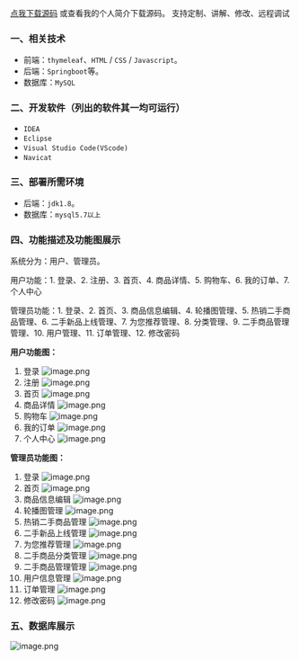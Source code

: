 [点我下载源码](https://www.oneprosol.com/detail/3dd3e13626f445bab710fb2bd1d48f5b)
或查看我的个人简介下载源码。
支持定制、讲解、修改、远程调试
### 一、相关技术
- 前端：`thymeleaf`、`HTML` / `CSS` / `Javascript`。
- 后端：`Springboot`等。
- 数据库：`MySQL`

### 二、开发软件（列出的软件其一均可运行）
- `IDEA`
- `Eclipse`
- `Visual Studio Code(VScode)`
- `Navicat`
### 三、部署所需环境

- 后端：`jdk1.8`。
- 数据库：`mysql5.7以上`

### 四、功能描述及功能图展示
系统分为：用户、管理员。

用户功能：1. 登录、2. 注册、3. 首页、4. 商品详情、5. 购物车、6. 我的订单、7. 个人中心

管理员功能：1. 登录、2. 首页、3. 商品信息编辑、4. 轮播图管理、5. 热销二手商品管理、6. 二手新品上线管理、7. 为您推荐管理、8. 分类管理、9. 二手商品管理管理、10. 用户管理、11. 订单管理、12. 修改密码


**用户功能图：**

1. 登录
![image.png](https://pic.picprosol.com/user_upload/47a0c8c315464e69858d8da56b2d15ba/2025-01-11%2019:26:21_image.png)
2. 注册
![image.png](https://pic.picprosol.com/user_upload/47a0c8c315464e69858d8da56b2d15ba/2025-01-11%2019:26:34_image.png)
3. 首页
![image.png](https://pic.picprosol.com/user_upload/47a0c8c315464e69858d8da56b2d15ba/2025-01-11%2019:19:37_image.png)
4. 商品详情
![image.png](https://pic.picprosol.com/user_upload/47a0c8c315464e69858d8da56b2d15ba/2025-01-11%2019:19:55_image.png)
5. 购物车
![image.png](https://pic.picprosol.com/user_upload/47a0c8c315464e69858d8da56b2d15ba/2025-01-11%2019:20:52_image.png)
6. 我的订单
![image.png](https://pic.picprosol.com/user_upload/47a0c8c315464e69858d8da56b2d15ba/2025-01-11%2019:21:15_image.png)
7. 个人中心
![image.png](https://pic.picprosol.com/user_upload/47a0c8c315464e69858d8da56b2d15ba/2025-01-11%2019:21:24_image.png)

**管理员功能图：**

1. 登录
![image.png](https://pic.picprosol.com/user_upload/47a0c8c315464e69858d8da56b2d15ba/2025-01-11%2019:26:15_image.png)
2. 首页
![image.png](https://pic.picprosol.com/user_upload/47a0c8c315464e69858d8da56b2d15ba/2025-01-11%2019:23:58_image.png)
3. 商品信息编辑
![image.png](https://pic.picprosol.com/user_upload/47a0c8c315464e69858d8da56b2d15ba/2025-01-11%2019:24:04_image.png)
4. 轮播图管理
![image.png](https://pic.picprosol.com/user_upload/47a0c8c315464e69858d8da56b2d15ba/2025-01-11%2019:24:08_image.png)
5. 热销二手商品管理
![image.png](https://pic.picprosol.com/user_upload/47a0c8c315464e69858d8da56b2d15ba/2025-01-11%2019:24:13_image.png)
6. 二手新品上线管理
![image.png](https://pic.picprosol.com/user_upload/47a0c8c315464e69858d8da56b2d15ba/2025-01-11%2019:24:18_image.png)
7. 为您推荐管理
![image.png](https://pic.picprosol.com/user_upload/47a0c8c315464e69858d8da56b2d15ba/2025-01-11%2019:24:23_image.png)
8. 二手商品分类管理
![image.png](https://pic.picprosol.com/user_upload/47a0c8c315464e69858d8da56b2d15ba/2025-01-11%2019:24:28_image.png)
9. 二手商品管理管理
![image.png](https://pic.picprosol.com/user_upload/47a0c8c315464e69858d8da56b2d15ba/2025-01-11%2019:24:33_image.png)
10. 用户信息管理
![image.png](https://pic.picprosol.com/user_upload/47a0c8c315464e69858d8da56b2d15ba/2025-01-11%2019:24:38_image.png)
11. 订单管理
![image.png](https://pic.picprosol.com/user_upload/47a0c8c315464e69858d8da56b2d15ba/2025-01-11%2019:25:48_image.png)
12. 修改密码
![image.png](https://pic.picprosol.com/user_upload/47a0c8c315464e69858d8da56b2d15ba/2025-01-11%2019:25:57_image.png)

### 五、数据库展示
![image.png](https://pic.picprosol.com/user_upload/47a0c8c315464e69858d8da56b2d15ba/2025-01-11%2019:27:47_image.png)
